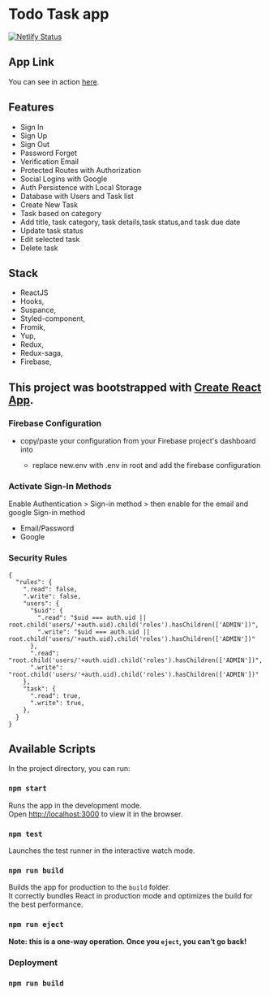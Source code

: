 # Todo Task app

[![Netlify Status](https://api.netlify.com/api/v1/badges/a2f32578-efdf-4524-ad46-7b218d04bb0e/deploy-status)](https://app.netlify.com/sites/happy-edison-a2dd8a/deploys)

## App Link

You can see in action [here](https://happy-edison-a2dd8a.netlify.com/).

## Features

- Sign In
- Sign Up
- Sign Out
- Password Forget
- Verification Email
- Protected Routes with Authorization
- Social Logins with Google
- Auth Persistence with Local Storage
- Database with Users and Task list
- Create New Task
- Task based on category
- Add title, task category, task details,task status,and task due date
- Update task status
- Edit selected task
- Delete task

## Stack

- ReactJS
- Hooks,
- Suspance,
- Styled-component,
- Fromik,
- Yup,
- Redux,
- Redux-saga,
- Firebase,

## This project was bootstrapped with [Create React App](https://github.com/facebookincubator/create-react-app).

### Firebase Configuration

- copy/paste your configuration from your Firebase project's dashboard into

  - replace new.env with .env in root and add the firebase configuration

### Activate Sign-In Methods

Enable Authentication > Sign-in method > then enable for the email and google Sign-in method

- Email/Password
- Google

### Security Rules

```
{
  "rules": {
    ".read": false,
    ".write": false,
    "users": {
      "$uid": {
        ".read": "$uid === auth.uid || root.child('users/'+auth.uid).child('roles').hasChildren(['ADMIN'])",
        ".write": "$uid === auth.uid || root.child('users/'+auth.uid).child('roles').hasChildren(['ADMIN'])"
      },
      ".read": "root.child('users/'+auth.uid).child('roles').hasChildren(['ADMIN'])",
      ".write": "root.child('users/'+auth.uid).child('roles').hasChildren(['ADMIN'])"
    },
    "task": {
      ".read": true,
      ".write": true,
    },
  }
}
```

## Available Scripts

In the project directory, you can run:

### `npm start`

Runs the app in the development mode.<br>
Open [http://localhost:3000](http://localhost:3000) to view it in the browser.

### `npm test`

Launches the test runner in the interactive watch mode.<br>

### `npm run build`

Builds the app for production to the `build` folder.<br>
It correctly bundles React in production mode and optimizes the build for the best performance.

### `npm run eject`

**Note: this is a one-way operation. Once you `eject`, you can’t go back!**

### Deployment

### `npm run build`
